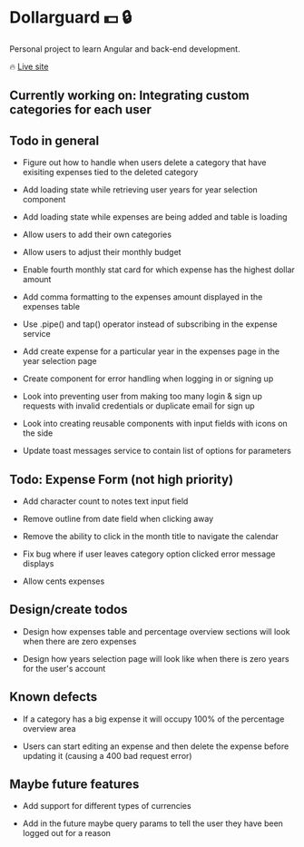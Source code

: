 #  Dollarguard :dollar: :lock:  

Personal project to learn Angular and back-end development.

:fire: [Live site](https://dollarguard.pages.dev/login)
##  Currently working on: Integrating custom categories for each user

##  Todo in general

- Figure out how to handle when users delete a category that have exisiting expenses tied to the deleted category

- Add loading state while retrieving user years for year selection component

- Add loading state while expenses are being added and table is loading

- Allow users to add their own categories

- Allow users to adjust their monthly budget

- Enable fourth monthly stat card for which expense has the highest dollar amount

- Add comma formatting to the expenses amount displayed in the expenses table

- Use .pipe() and tap() operator instead of subscribing in the expense service

- Add create expense for a particular year in the expenses page in the year selection page

- Create component for error handling when logging in or signing up

- Look into preventing user from making too many login & sign up requests with invalid credentials or duplicate email for sign up

- Look into creating reusable components with input fields with icons on the side

- Update toast messages service to contain list of options for parameters

##  Todo: Expense Form (not high priority)

- Add character count to notes text input field

- Remove outline from date field when clicking away

- Remove the ability to click in the month title to navigate the calendar

- Fix bug where if user leaves category option clicked error message displays

- Allow cents expenses

##  Design/create todos

- Design how expenses table and percentage overview sections will look when there are zero expenses

- Design how years selection page will look like when there is zero years for the user's account

##  Known defects

- If a category has a big expense it will occupy 100% of the percentage overview area

- Users can start editing an expense and then delete the expense before updating it (causing a 400 bad request error)


##  Maybe future features

- Add support for different types of currencies

- Add in the future maybe query params to tell the user they have been logged out for a reason